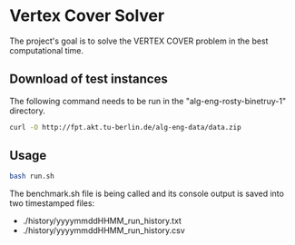 # Vertex Cover Solver

The project's goal is to solve the VERTEX COVER problem in the best computational time.

## Download of test instances

The following command needs to be run in the "alg-eng-rosty-binetruy-1" directory.

```bash
curl -O http://fpt.akt.tu-berlin.de/alg-eng-data/data.zip
```

## Usage

```bash
bash run.sh
```

The benchmark.sh file is being called and its console output is saved into two timestamped files:
* ./history/yyyymmddHHMM_run_history.txt
* ./history/yyyymmddHHMM_run_history.csv
